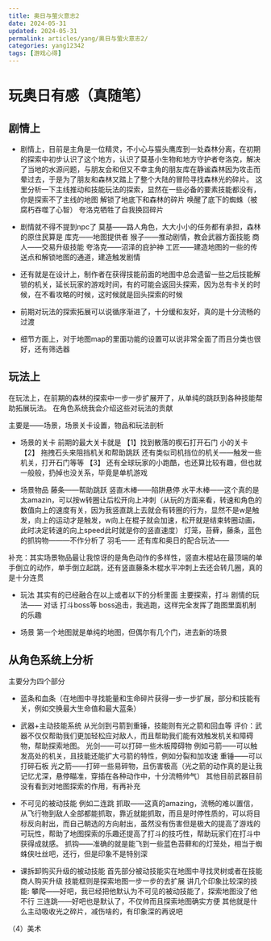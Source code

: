 ```yaml
---
title: 奥日与萤火意志2
date: 2024-05-31
updated: 2024-05-31
permalink: articles/yang/奥日与萤火意志2/
categories: yang12342
tags: [游戏心得]
---
```

<!-- More -->

# 玩奥日有感（真随笔）


## 剧情上
- 剧情上，目前是主角是一位精灵，不小心与猫头鹰库到一处森林分离，在初期的探索中初步认识了这个地方，认识了莫基小生物和地方守护者夸洛克，解决了当地的水源问题，与朋友会和但又不幸主角的朋友库在静谧森林因为攻击而晕过去，于是为了朋友和森林又踏上了整个大陆的冒险寻找森林光的碎片。
这里分析一下主线推动和技能玩法的探索，显然在一些必备的要素技能都没有，你是探索不了主线的地图
解锁了地底下和森林的碎片
唤醒了底下的蜘蛛（被腐朽吞噬了心智）
夸洛克牺牲了自我换回碎片

- 剧情就不得不提到npc了
莫基——路人角色，大大小小的任务都有承担，森林的原住民算是
库克——地图提供者
猴子——推动剧情，教会武器方面技能
商人——交易升级技能
夸洛克——沼泽的庇护神
工匠——建造地图的一些的传送点和解锁地图的通道，建造触发剧情


- 还有就是在设计上，制作者在获得技能前面的地图中总会遗留一些之后技能解锁的机关，延长玩家的游戏时间，有的可能会返回头探索，因为总有卡关的时候，在不看攻略的时候，这时候就是回头探索的时候


- 前期对玩法的探索拓展可以说循序渐进了，十分缓和友好，真的是十分流畅的过渡


- 细节方面上，对于地图map的里面功能的设置可以说非常全面了而且分类也很好，还有筛选器


## 玩法上
在玩法上，在前期的森林的探索中一步一步扩展开了，从单纯的跳跃到各种技能帮助拓展玩法。
在角色系统我会介绍这些对玩法的贡献

主要是——场景，场景关卡设置，物品和玩法剖析
- 场景的关卡
前期的最大关卡就是
【1】找到散落的楔石打开石门
小的关卡
【2】
拖拽石头来阻挡机关和帮助跳跃
还有类似司机挡位的机关——触发一些机关，打开石门等等
【3】
还有全球玩家的小跑酷，也还算比较有趣，但也就一般般，扔掉也没关系，毕竟是单机游戏

- 场景物品
藤条——帮助跳跃
竖直木棒——陷阱悬停
水平木棒——这个真的是太amazin，可以按w转圈让后松开向上冲刺（从玩的方面来看，转速和角色的数值向上的速度有关，因为我竖直跳上去就会有转圈的行为，显然不是w是触发，向上的运动才是触发，w向上在棍子就会加速，松开就是结束转圈动画，此时决定转速的向上speed此时就是你的竖直速度）
灯笼，苔藓，藤条，蓝色的抓钩物———不作分析了
羽毛——
还有库和奥日的配合玩法——

补充：其实场景物品最让我惊讶的是角色动作的多样性，竖直木棍站在最顶端的单手倒立的动作，单手倒立起跳，还有竖直藤条木棍水平冲刺上去还会转几圈，真的是十分连贯




- 玩法
其实有的已经融合在以上或者以下的分析里面
主要探索，打斗
剧情的玩法——
对话
打斗boss等
boss追击，我逃跑，这样完全发挥了跑图里面机制的乐趣

- 场景
第一个地图就是单纯的地图，但偶尔有几个门，进去新的场景

## 从角色系统上分析
主要分为四个部分

- 蓝条和血条（在地图中寻找能量和生命碎片获得一步一步扩展，部分和技能有关，例如交换最大生命值和最大蓝条）

- 武器+主动技能系统
从光剑到弓箭到重锤，技能则有光之箭和回血等
评价：武器不仅仅帮助我们更加轻松应对敌人，而且帮助我们能有效触发机关和障碍物，帮助探索地图。
光剑——可以打碎一些木板障碍物
例如弓箭——可以触发高处的机关，且技能还能扩大弓箭的特性，例如分裂和加攻速
重锤——可以打碎石板
光之箭——打碎一些易碎物，且伤害极高（光之箭的动作真的是让我记忆尤深，悬停瞄准，穿插在各种动作中，十分流畅帅气）
其他目前武器目前没有看到对地图探索的作用，有再补充


- 不可见的被动技能
例如二连跳
抓取——这真的amazing，流畅的难以置信，从飞行物到敌人全部都能抓取，靠近就能抓取，而且是时停性质的，可以将目标反向射出，而自己朝选的方向射出，虽然没有伤害但是极大的提高了游戏的可玩性，帮助了地图探索的乐趣还提高了打斗的技巧性，帮助玩家们在打斗中获得成就感。
抓钩——准确的就是能飞到一些蓝色苔藓和的灯笼处，相当于蜘蛛侠吐丝吧，还行，但是印象不是特别深


- 课拆卸购买升级的被动技能
首先部分被动技能实在地图中寻找灵树或者在技能商人购买升级
技能框则是探索地图一步一步的去扩展
讲几个印象比较深的技能:
攀爬——好吧，我已经把他默认为不可见的被动技能了，探索地图没了他不行
三连跳——好吧也是默认了，不仅帅而且探索地图确实方便
其他就是什么主动吸收光之碎片，减伤啥的，有印象深的再说吧


（4）美术



<div style="text-align:center">
</div>
